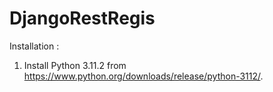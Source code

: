# DjangoRestRegis

Installation : 

1. Install Python 3.11.2 from https://www.python.org/downloads/release/python-3112/.
